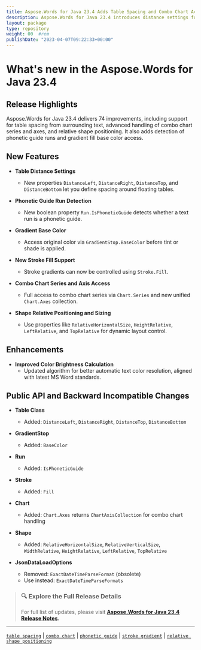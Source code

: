 ```yaml
---
title: Aspose.Words for Java 23.4 Adds Table Spacing and Combo Chart Access
description: Aspose.Words for Java 23.4 introduces distance settings for tables, combo chart enhancements, shape relative positioning, and phonetic guide detection.
layout: package
type: repository
weight: 00	#rem
publishDate: "2023-04-07T09:22:33+00:00"
---
```


# What's new in the Aspose.Words for Java 23.4

## Release Highlights

Aspose.Words for Java 23.4 delivers 74 improvements, including support for table spacing from surrounding text, advanced handling of combo chart series and axes, and relative shape positioning. It also adds detection of phonetic guide runs and gradient fill base color access.

## New Features

- **Table Distance Settings**
  - New properties `DistanceLeft`, `DistanceRight`, `DistanceTop`, and `DistanceBottom` let you define spacing around floating tables.

- **Phonetic Guide Run Detection**
  - New boolean property `Run.IsPhoneticGuide` detects whether a text run is a phonetic guide.

- **Gradient Base Color**
  - Access original color via `GradientStop.BaseColor` before tint or shade is applied.

- **New Stroke Fill Support**
  - Stroke gradients can now be controlled using `Stroke.Fill`.

- **Combo Chart Series and Axis Access**
  - Full access to combo chart series via `Chart.Series` and new unified `Chart.Axes` collection.

- **Shape Relative Positioning and Sizing**
  - Use properties like `RelativeHorizontalSize`, `HeightRelative`, `LeftRelative`, and `TopRelative` for dynamic layout control.

## Enhancements

- **Improved Color Brightness Calculation**
  - Updated algorithm for better automatic text color resolution, aligned with latest MS Word standards.

## Public API and Backward Incompatible Changes

- **Table Class**
  - Added: `DistanceLeft`, `DistanceRight`, `DistanceTop`, `DistanceBottom`

- **GradientStop**
  - Added: `BaseColor`

- **Run**
  - Added: `IsPhoneticGuide`

- **Stroke**
  - Added: `Fill`

- **Chart**
  - Added: `Chart.Axes` returns `ChartAxisCollection` for combo chart handling

- **Shape**
  - Added: `RelativeHorizontalSize`, `RelativeVerticalSize`, `WidthRelative`, `HeightRelative`, `LeftRelative`, `TopRelative`

- **JsonDataLoadOptions**
  - Removed: `ExactDateTimeParseFormat` (obsolete)
  - Use instead: `ExactDateTimeParseFormats`

> ### 🔍 Explore the Full Release Details
>
> For full list of updates, please visit **[Aspose.Words for Java 23.4 Release Notes](https://releases.aspose.com/words/java/release-notes/2023/aspose-words-for-java-23-4-release-notes/).**

---

[`table spacing`](https://search.aspose.com/q/table-spacing.html) | [`combo chart`](https://search.aspose.com/q/combo-chart.html) | [`phonetic guide`](https://search.aspose.com/q/phonetic-guide.html) | [`stroke gradient`](https://search.aspose.com/q/stroke-gradient.html) | [`relative shape positioning`](https://search.aspose.com/q/relative-shape-positioning.html)
